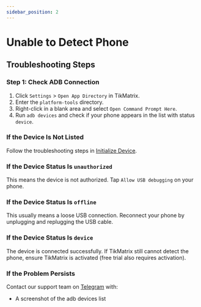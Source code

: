```yaml
---
sidebar_position: 2
---
```


# Unable to Detect Phone

## Troubleshooting Steps

### Step 1: Check ADB Connection

1. Click `Settings` > `Open App Directory` in TikMatrix.
2. Enter the `platform-tools` directory.
3. Right-click in a blank area and select `Open Command Prompt Here`.
4. Run `adb devices` and check if your phone appears in the list with status `device`.

### If the Device Is Not Listed

Follow the troubleshooting steps in [Initialize Device](../tutorial-basics/2.init-device.md).

### If the Device Status Is `unauthorized`

This means the device is not authorized. Tap `Allow USB debugging` on your phone.

### If the Device Status Is `offline`

This usually means a loose USB connection. Reconnect your phone by unplugging and replugging the USB cable.

### If the Device Status Is `device`

The device is connected successfully. If TikMatrix still cannot detect the phone, ensure TikMatrix is activated (free trial also requires activation).

### If the Problem Persists

Contact our support team on [Telegram](https://t.me/tikmatrix_support) with:

- A screenshot of the adb devices list

